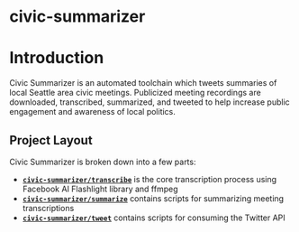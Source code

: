 # civic-summarizer

# Introduction
Civic Summarizer is an automated toolchain which tweets summaries of local Seattle area civic meetings. Publicized meeting recordings are downloaded, transcribed, summarized, and tweeted to help increase public engagement and awareness of local politics.

## Project Layout
Civic Summarizer is broken down into a few parts:

- [**`civic-summarizer/transcribe`**](transcribe) is the core transcription process using Facebook AI Flashlight library and ffmpeg
- [**`civic-summarizer/summarize`**](summarize) contains scripts for summarizing meeting transcriptions
- [**`civic-summarizer/tweet`**](tweet) contains scripts for consuming the Twitter API